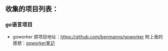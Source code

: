 ## 收集的项目列表：

### go语言项目
* goworker 原项目地址：https://github.com/benmanns/goworker
  附上我的感想：[goworker笔记](/goworker/笔记.md)
